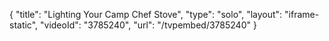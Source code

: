 {
    "title": "Lighting Your Camp Chef Stove",
    "type": "solo",
    "layout": "iframe-static",
    "videoId": "3785240",
    "url": "\/tvpembed\/3785240"
}